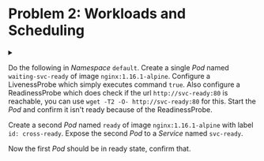 # Problem 2: Workloads and Scheduling

<details>
<summary>

Do the following in *Namespace* `default`. Create a single *Pod* named `waiting-svc-ready` of image `nginx:1.16.1-alpine`. Configure a LivenessProbe which simply executes command `true`. Also configure a ReadinessProbe which does check if the url `http://svc-ready:80` is reachable, you can use `wget -T2 -O- http://svc-ready:80` for this. Start the *Pod* and confirm it isn't ready because of the ReadinessProbe.

Create a second *Pod* named `ready` of image `nginx:1.16.1-alpine` with label `id: cross-ready`. Expose the second *Pod* to a *Service* named `svc-ready`.

Now the first *Pod* should be in ready state, confirm that.
</summary>

```yaml
# apply this
apiVersion: v1
kind: Pod
metadata:
  creationTimestamp: null
  labels:
    run: waiting-svc-ready
  name: waiting-svc-ready
  namespace: default
spec:
  containers:
  - image: nginx:1.16.1-alpine
    name: waiting-svc-ready
    livenessProbe:
      exec:
        command:
        - "true"
    readinessProbe:
      exec:
        command:
        - sh
        - -c
        - "wget -T2 -O- http://svc-ready:80"
```

```sh
# confirm that the pod is not ready
$ k get po
NAME                READY   STATUS    RESTARTS   AGE
waiting-svc-ready   0/1     Running   0          2m

# create the second pod
$ k run ready --image=nginx:1.16.1-alpine --labels=id=cross-ready

# expose the second pod
$ k expose po ready --port=80 --target-port=80 --name=svc-ready

# confirm that the first pod is ready
$ k get po
NAME                READY   STATUS    RESTARTS   AGE
ready               1/1     Running   0          2m
waiting-svc-ready   1/1     Running   0          4m
```

</details>

